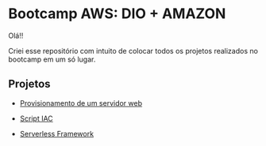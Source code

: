 # Bootcamp AWS: DIO + AMAZON

Olá!!

Criei esse repositório com intuito de colocar todos os projetos realizados no bootcamp em um só lugar.

## Projetos 

- [Provisionamento de um servidor web](https://github.com/mariarithanascimento/bootcamp-aws/tree/main/Provisionamento%20de%20um%20servidor%20web)

- [Script IAC](https://github.com/mariarithanascimento/bootcamp-aws/tree/main/Script-criacao%20linux)

- [Serverless Framework](https://github.com/mariarithanascimento/bootcamp-aws/tree/main/Serverless%20Framework%20na%20AWS)
